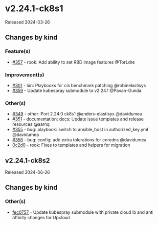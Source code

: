 # v2.24.1-ck8s1

Released 2024-03-26

## Changes by kind

### Feature(s)

- [#357](https://github.com/elastisys/compliantkubernetes-kubespray/pull/357) - rook: Add ability to set RBD image features @TorLdre

### Improvement(s)

- [#301](https://github.com/elastisys/compliantkubernetes-kubespray/pull/301) - bin: Playbooks for cis benchmark patching @robinelastisys
- [#359](https://github.com/elastisys/compliantkubernetes-kubespray/pull/359) - Update kubespray submodule to v2.24.1 @Pavan-Gunda

### Other(s)

- [#349](https://github.com/elastisys/compliantkubernetes-kubespray/pull/349) - other: Port 2.24.0 ck8s1 @anders-elastisys @davidumea
- [#351](https://github.com/elastisys/compliantkubernetes-kubespray/pull/351) - documentation: docs: Update issue templates and release resources @aarnq
- [#355](https://github.com/elastisys/compliantkubernetes-kubespray/pull/355) - bug: playbook: switch to ansible_host in authorized_key.yml @davidumea
- [#356](https://github.com/elastisys/compliantkubernetes-kubespray/pull/356) - bug: config: add extra tolerations for coredns @davidumea
- [0c2d0](https://github.com/elastisys/compliantkubernetes-kubespray/commit/0c2d0e2fa34591b6856664ac570d16935790e0ef) - rook: Fixes to templates and helpers for migration

## v2.24.1-ck8s2

Released 2024-06-26

## Changes by kind

### Other(s)

- [fec0757](https://github.com/elastisys/compliantkubernetes-kubespray/commit/fec07578e69093705b0909952648d93504efa693) - Update kubespray submodule with private cloud lb and anti affinity changes for Upcloud
